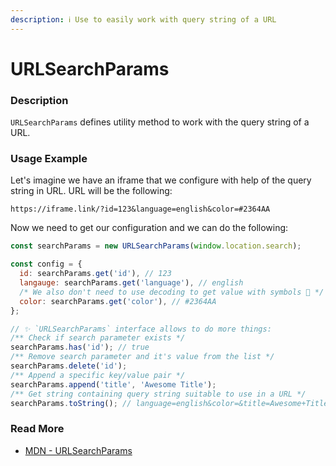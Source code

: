 ```yaml
---
description: ℹ️ Use to easily work with query string of a URL
---
```


# URLSearchParams

### Description

`URLSearchParams` defines utility method to work with the query string of a URL.

### Usage Example

Let's imagine we have an iframe that we configure with help of the query string in URL. URL will be the following:

```text
https://iframe.link/?id=123&language=english&color=#2364AA
```

Now we need to get our configuration and we can do the following:

```javascript
const searchParams = new URLSearchParams(window.location.search);

const config = {
  id: searchParams.get('id'), // 123
  langauge: searchParams.get('language'), // english
  /* We also don't need to use decoding to get value with symbols 🔽 */
  color: searchParams.get('color'), // #2364AA
};

// ✨ `URLSearchParams` interface allows to do more things:
/** Check if search parameter exists */
searchParams.has('id'); // true
/** Remove search parameter and it's value from the list */
searchParams.delete('id');
/** Append a specific key/value pair */
searchParams.append('title', 'Awesome Title');
/** Get string containing query string suitable to use in a URL */
searchParams.toString(); // language=english&color=&title=Awesome+Title
```

### Read More

* [MDN - URLSearchParams](https://developer.mozilla.org/en-US/docs/Web/API/URLSearchParams)

